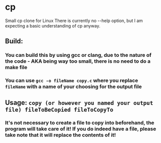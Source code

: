 # cp
Small cp clone for Linux
There is currently no --help option, but I am expecting a basic understanding of cp anyway.

## Build: 
### You can build this by using gcc or clang, due to the nature of the code - AKA being way too small, there is no need to do a make file
### You can use `gcc -o fileName copy.c` where you replace `fileName` with a name of your choosing for the output file

## Usage: `copy (or however you named your output file) fileToBeCopied fileToCopyTo`
### It's not necessary to create a file to copy into beforehand, the program will take care of it! If you do indeed have a file, please take note that it will replace the contents of it!
